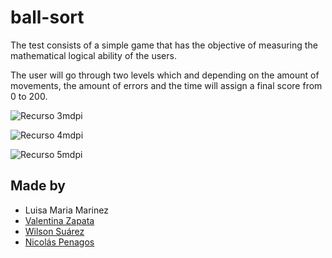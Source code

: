# ball-sort

The test consists of a simple game that has the objective of measuring the mathematical logical ability of the users.

The user will go through two levels which and depending on the amount of movements, the amount of errors and the time will assign a final score from 0 to 200.

![Recurso 3mdpi](https://user-images.githubusercontent.com/47872252/115505409-08d8d700-a23f-11eb-92b4-90c379137e78.png)

![Recurso 4mdpi](https://user-images.githubusercontent.com/47872252/115505413-0b3b3100-a23f-11eb-8955-da4cd0643d8d.png)

![Recurso 5mdpi](https://user-images.githubusercontent.com/47872252/115505607-53f2ea00-a23f-11eb-9796-bbb52c869440.png)





## Made by
  <ul>
  <li><div><a title="Luisa Maria Marinez">Luisa Maria Marinez</a>   </div></li>
   <li><div><a href="https://github.com/valentinaz0306" title=Valentina Zapata">Valentina Zapata</a>   </div></li>
    <li><div><a href="https://github.com/WilsonR8" title="Wilson Suárez">Wilson Suárez</a>   </div></li>
  <li><div><a href="https://github.com/nicolaspenagos" title="Nicolas Penagos">Nicolás Penagos</a>   </div></li>
  </ul> 
